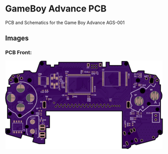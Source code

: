 # GameBoy Advance PCB
PCB and Schematics for the Game Boy Advance AGS-001

## Images
### PCB Front:
![PCB Front](/img/pcb-front.png)
